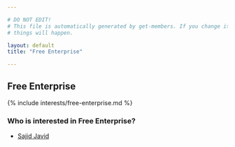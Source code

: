 ```yaml
---

# DO NOT EDIT!
# This file is automatically generated by get-members. If you change it, bad
# things will happen.

layout: default
title: "Free Enterprise"

---
```


## Free Enterprise

{% include interests/free-enterprise.md %}

### Who is interested in Free Enterprise?


* [Sajid Javid](/members/sajid-javid.html)
